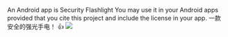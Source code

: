 
An Android app is Security Flashlight You may use it in your Android apps provided that you cite  this  project and include the license in your app. 一款安全的强光手电！
:+1:
![](http://image.baidu.com/search/index?tn=baiduimage&ps=1&ct=201326592&lm=-1&cl=2&nc=1&ie=utf-8&word=s%20)
  
 
